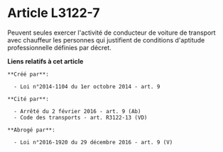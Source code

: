 # Article L3122-7

Peuvent seules exercer l'activité de conducteur de voiture de transport avec chauffeur les personnes qui justifient de
conditions d'aptitude professionnelle définies par décret.

**Liens relatifs à cet article**

	**Créé par**:

	  - Loi n°2014-1104 du 1er octobre 2014 - art. 9

	**Cité par**:

	  - Arrêté du 2 février 2016 - art. 9 (Ab)
	  - Code des transports - art. R3122-13 (VD)

	**Abrogé par**:

	  - Loi n°2016-1920 du 29 décembre 2016 - art. 9 (V)
